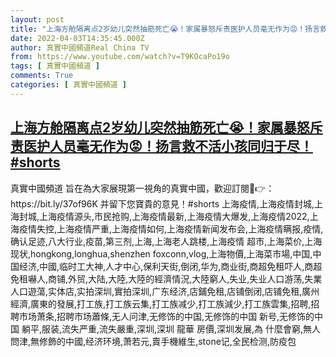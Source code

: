 ```yaml
---
layout: post
title: "上海方舱隔离点2岁幼儿突然抽筋死亡😭！家属暴怒斥责医护人员毫无作为😡！扬言救不活小孩同归于尽！#shorts"
date: 2022-04-03T14:35:45.000Z
author: 真實中國頻道Real China TV
from: https://www.youtube.com/watch?v=T9KOcaPo19o
tags: [ 真實中國頻道 ]
comments: True
categories: [ 真實中國頻道 ]
---
```

<!--1648996545000-->
[上海方舱隔离点2岁幼儿突然抽筋死亡😭！家属暴怒斥责医护人员毫无作为😡！扬言救不活小孩同归于尽！#shorts](https://www.youtube.com/watch?v=T9KOcaPo19o)
------

<div>
真實中國頻道 旨在為大家展現第一視角的真實中國，歡迎訂閱💖👉：https://bit.ly/37of96K  并留下您寶貴的意見！#shorts 上海疫情,上海疫情封城,上海封城,上海疫情源头,市民抢购,上海疫情最新,上海疫情大爆发,上海疫情2022,上海疫情失控,上海疫情严重,上海疫情如何,上海疫情新闻发布会,上海疫情瞒报,疫情,确认足迹,八大行业,疫苗,第三剂,上海,上海老人跳楼,上海疫情 超市,上海菜价,上海现状,hongkong,longhua,shenzhen foxconn,vlog,上海物價,上海菜市場,中国,中国经济,中國,临时工大神,人才中心,保利天街,倒闭,华为,商业街,商超免租吓人,商超免租嚇人,商铺,外贸,大陆,大陸,大陸的經濟情況,大陸窮人,失业,失业人口游荡,失業人口遊蕩,实体店,实拍深圳,實拍深圳,广东经济,店鋪免租,店铺倒闭,店铺免租,廣州經濟,廣東的發展,打工族,打工族云集,打工族减少,打工族減少,打工族雲集,招聘,招聘市场萧条,招聘市场蕭條,无人问津,无修饰的中国,无修饰的中国 新号,无修饰的中国 躺平,服装,流失严重,流失嚴重,深圳,深圳 龍華 房價,深圳发展,為 什麼會窮,無人問津,無修飾的中國,经济环境,萧若元,賣手機維生,stone记,全民检测,防疫包
</div>
